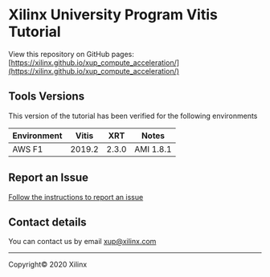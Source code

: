 # Xilinx University Program Vitis Tutorial

View this repository on GitHub pages: [https://xilinx.github.io/xup_compute_acceleration/](https://xilinx.github.io/xup_compute_acceleration/)

## Tools Versions

This version of the tutorial has been verified for the following environments


| Environment | Vitis | XRT | Notes |
|-------|-------|-----|-------|
| AWS F1 | 2019.2  | 2.3.0  | AMI 1.8.1 |


## Report an Issue

[Follow the instructions to report an issue](docs/report_issues.md)

## Contact details

You can contact us by email [xup@xilinx.com](mailto:xup@xilinx.com)

---------------------------------------
Copyright&copy; 2020 Xilinx